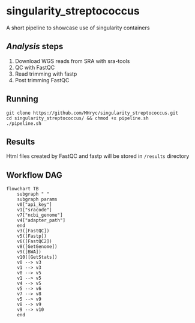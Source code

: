 # singularity_streptococcus
A short pipeline to showcase use of singularity containers

## *Analysis* steps
1. Download WGS reads from SRA with sra-tools
2. QC with FastQC
3. Read trimming with fastp
4. Post trimming FastQC

## Running
```
git clone https://github.com/MHryc/singularity_streptococcus.git
cd singularity_streptococcus/ && chmod +x pipeline.sh
./pipeline.sh
```

## Results
Html files created by FastQC and fastp will be stored in `/results` directory

## Workflow DAG

```mermaid
flowchart TB
    subgraph " "
    subgraph params
    v0["api_key"]
    v1["sracode"]
    v7["ncbi_genome"]
    v4["adapter_path"]
    end
    v3([FastQC])
    v5([Fastp])
    v6([FastQC2])
    v8([GetGenome])
    v9([BWA])
    v10([GetStats])
    v0 --> v3
    v1 --> v3
    v0 --> v5
    v1 --> v5
    v4 --> v5
    v5 --> v6
    v7 --> v8
    v5 --> v9
    v8 --> v9
    v9 --> v10
    end
```
